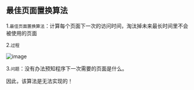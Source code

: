 ## 最佳页面置换算法

 1.`最佳页面置换算法`：计算每个页面下一次的访问时间，淘汰掉未来最长时间里不会被使用的页面

2.`过程`

![image](https://tva1.sinaimg.cn/large/0085EwgIgy1gtktqk603tj61j60kkq9802.jpg)

3.`问题`：没有办法预知程序下一次需要的页面是什么。

因此，该算法是无法实现的！

